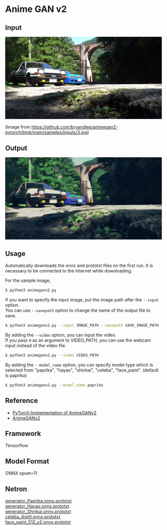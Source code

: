 # Anime GAN v2

## Input

![Input](sample.jpg)

(Image from https://github.com/bryandlee/animegan2-pytorch/blob/main/samples/inputs/3.jpg)

## Output

![Output](output.png)

## Usage
Automatically downloads the onnx and prototxt files on the first run.
It is necessary to be connected to the Internet while downloading.

For the sample image,
``` bash
$ python3 animeganv2.py
```

If you want to specify the input image, put the image path after the `--input` option.  
You can use `--savepath` option to change the name of the output file to save.
```bash
$ python3 animeganv2.py --input IMAGE_PATH --savepath SAVE_IMAGE_PATH
```

By adding the `--video` option, you can input the video.   
If you pass `0` as an argument to VIDEO_PATH, you can use the webcam input instead of the video file.
```bash
$ python3 animeganv2.py --video VIDEO_PATH
```

By adding the `--model_name` option, you can specify model type which is selected from "paprika", "hayao", "shinkai", "celeba", "face_paint". (default is paprika)
```bash
$ python3 animeganv2.py --model_name paprika
```

## Reference

- [PyTorch Implementation of AnimeGANv2](https://github.com/bryandlee/animegan2-pytorch)
- [AnimeGANv2](https://github.com/TachibanaYoshino/AnimeGANv2)

## Framework

Tensorflow

## Model Format

ONNX opset=11

## Netron

[generator_Paprika.onnx.prototxt](https://netron.app/?url=https://storage.googleapis.com/ailia-models/animeganv2/generator_Paprika.onnx.prototxt)  
[generator_Hayao.onnx.prototxt](https://netron.app/?url=https://storage.googleapis.com/ailia-models/animeganv2/generator_Hayao.onnx.prototxt)  
[generator_Shinkai.onnx.prototxt](https://netron.app/?url=https://storage.googleapis.com/ailia-models/animeganv2/generator_Shinkai.onnx.prototxt)  
[celeba_distill.onnx.prototxt](https://netron.app/?url=https://storage.googleapis.com/ailia-models/animeganv2/celeba_distill.onnx.prototxt)  
[face_paint_512_v2.onnx.prototxt](https://netron.app/?url=https://storage.googleapis.com/ailia-models/animeganv2/face_paint_512_v2.onnx.prototxt)
